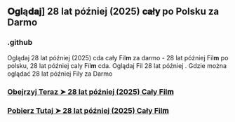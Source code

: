 ## 𝐎𝐠𝐥ą𝐝𝐚𝐣] 28 lat później (2025) 𝐜𝐚ł𝐲 po Polsku za Darmo

### .github

Oglądaj 28 lat później (2025) cda cały Fil𝐦 za darmo - 28 lat później Fil𝐦  po polsku, 28 lat później caly Fil𝐦 cda. Oglądaj Fil 28 lat później . Gdzie można oglądać 28 lat później Fily za Darmo

### [Obejrzyj Teraz ➤ 28 lat później (2025) Cały Fil𝐦 ](https://watching4khdmovies.blogspot.com/2025/05/28-years-later.html)

### [Pobierz Tutaj ➤ 28 lat później (2025) Cały Fil𝐦 ](https://watching4khdmovies.blogspot.com/2025/05/28-years-later.html)
